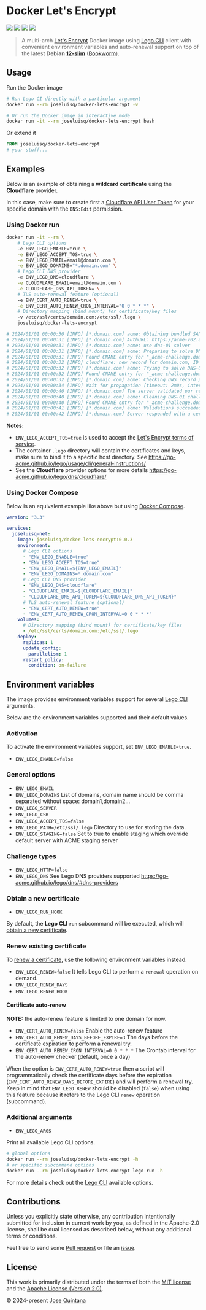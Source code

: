 # Docker Let's Encrypt 

<a href="https://github.com/joseluisq/docker-lets-encrypt/actions/workflows/devel.yml" title="devel ci"><img src="https://github.com/joseluisq/docker-lets-encrypt/actions/workflows/devel.yml/badge.svg?branch=master"></a> 
<a href="https://hub.docker.com/r/joseluisq/docker-lets-encrypt/" title="Docker Image Version (tag latest semver)"><img src="https://img.shields.io/docker/v/joseluisq/docker-lets-encrypt/latest"></a> 
<a href="https://hub.docker.com/r/joseluisq/docker-lets-encrypt/tags" title="Docker Image Size (tag)"><img src="https://img.shields.io/docker/image-size/joseluisq/docker-lets-encrypt/latest"></a> 
<a href="https://hub.docker.com/r/joseluisq/docker-lets-encrypt/" title="Docker Image"><img src="https://img.shields.io/docker/pulls/joseluisq/docker-lets-encrypt.svg"></a> 

> A multi-arch [Let's Encrypt](https://letsencrypt.org/) Docker image using [Lego CLI](https://go-acme.github.io/lego/) client with convenient environment variables and auto-renewal support on top of the latest __Debian [12-slim](https://hub.docker.com/_/debian/tags?page=1&name=12-slim)__ ([Bookworm](https://www.debian.org/News/2023/20230610)).

## Usage

Run the Docker image

```sh
# Run Lego CI directly with a particular argument
docker run --rm joseluisq/docker-lets-encrypt -v

# Or run the Docker image in interactive mode
docker run -it --rm joseluisq/docker-lets-encrypt bash
```

Or extend it

```Dockerfile
FROM joseluisq/docker-lets-encrypt
# your stuff...
```

## Examples

Below is an example of obtaining a **wildcard certificate** using the **Cloudflare** provider.

In this case, make sure to create first a [Cloudflare API User Token](https://developers.cloudflare.com/fundamentals/api/get-started/create-token/) for your specific domain with the `DNS:Edit` permission.

### Using Docker run

```sh
docker run -it --rm \
    # Lego CLI options
    -e ENV_LEGO_ENABLE=true \
    -e ENV_LEGO_ACCEPT_TOS=true \
    -e ENV_LEGO_EMAIL=email@domain.com \
    -e ENV_LEGO_DOMAINS="*.domain.com" \
    # Lego CLI DNS provider
    -e ENV_LEGO_DNS=cloudflare \
    -e CLOUDFLARE_EMAIL=email@domain.com \
    -e CLOUDFLARE_DNS_API_TOKEN= \
    # TLS auto-renewal feature (optional)
    -e ENV_CERT_AUTO_RENEW=true \
    -e ENV_CERT_AUTO_RENEW_CRON_INTERVAL="0 0 * * *" \
    # Directory mapping (bind mount) for certificate/key files
    -v /etc/ssl/certs/domain.com:/etc/ssl/.lego \
    joseluisq/docker-lets-encrypt

# 2024/01/01 00:00:30 [INFO] [*.domain.com] acme: Obtaining bundled SAN certificate
# 2024/01/01 00:00:31 [INFO] [*.domain.com] AuthURL: https://acme-v02.api.letsencrypt.org/acme/authz-v3/000000000000
# 2024/01/01 00:00:31 [INFO] [*.domain.com] acme: use dns-01 solver
# 2024/01/01 00:00:31 [INFO] [*.domain.com] acme: Preparing to solve DNS-01
# 2024/01/01 00:00:31 [INFO] Found CNAME entry for "_acme-challenge.domain.com.": "dns.domain.com."
# 2024/01/01 00:00:32 [INFO] cloudflare: new record for domain.com, ID 1234567a8e000d0ab0ced00fgjk123e
# 2024/01/01 00:00:32 [INFO] [*.domain.com] acme: Trying to solve DNS-01
# 2024/01/01 00:00:32 [INFO] Found CNAME entry for "_acme-challenge.domain.com.": "dns.domain.com."
# 2024/01/01 00:00:32 [INFO] [*.domain.com] acme: Checking DNS record propagation. [nameservers=127.0.0.2:00]
# 2024/01/01 00:00:34 [INFO] Wait for propagation [timeout: 2m0s, interval: 2s]
# 2024/01/01 00:00:40 [INFO] [*.domain.com] The server validated our request
# 2024/01/01 00:00:40 [INFO] [*.domain.com] acme: Cleaning DNS-01 challenge
# 2024/01/01 00:00:40 [INFO] Found CNAME entry for "_acme-challenge.domain.com.": "dns.domain.com."
# 2024/01/01 00:00:41 [INFO] [*.domain.com] acme: Validations succeeded; requesting certificates
# 2024/01/01 00:00:42 [INFO] [*.domain.com] Server responded with a certificate.
```

**Notes:**

- `ENV_LEGO_ACCEPT_TOS=true` is used to accept the [Let's Encrypt terms of service](https://community.letsencrypt.org/tos).
- The container `.lego` directory will contain the certificates and keys, make sure to bind it to a specific host directory. See https://go-acme.github.io/lego/usage/cli/general-instructions/
- See the **Cloudflare** provider options for more details https://go-acme.github.io/lego/dns/cloudflare/

### Using Docker Compose

Below is an equivalent example like above but using [Docker Compose](https://docs.docker.com/compose/intro/features-uses/).

```yaml
version: "3.3"

services:
  joseluisq-net:
    image: joseluisq/docker-lets-encrypt:0.0.3
    environment:
      # Lego CLI options
      - "ENV_LEGO_ENABLE=true"
      - "ENV_LEGO_ACCEPT_TOS=true"
      - "ENV_LEGO_EMAIL=${ENV_LEGO_EMAIL}"
      - "ENV_LEGO_DOMAINS=*.domain.com"
      # Lego CLI DNS provider
      - "ENV_LEGO_DNS=cloudflare"
      - "CLOUDFLARE_EMAIL=${CLOUDFLARE_EMAIL}"
      - "CLOUDFLARE_DNS_API_TOKEN=${CLOUDFLARE_DNS_API_TOKEN}"
      # TLS auto-renewal feature (optional)
      - "ENV_CERT_AUTO_RENEW=true"
      - "ENV_CERT_AUTO_RENEW_CRON_INTERVAL=0 0 * * *"
    volumes:
      # Directory mapping (bind mount) for certificate/key files
      - /etc/ssl/certs/domain.com:/etc/ssl/.lego
    deploy:
      replicas: 1
      update_config:
        parallelism: 1
      restart_policy:
        condition: on-failure
```

## Environment variables

The image provides environment variables support for several [Lego CLI](https://go-acme.github.io/lego/usage/cli/) arguments.

Below are the environment variables supported and their default values.

### Activation

To activate the environment variables support, set `ENV_LEGO_ENABLE=true`.

- `ENV_LEGO_ENABLE=false` 

### General options

- `ENV_LEGO_EMAIL`
- `ENV_LEGO_DOMAINS` List of domains, domain name should be comma separated without space: domain1,domain2...
- `ENV_LEGO_SERVER`
- `ENV_LEGO_CSR`
- `ENV_LEGO_ACCEPT_TOS=false`
- `ENV_LEGO_PATH=/etc/ssl/.lego` Directory to use for storing the data.
- `ENV_LEGO_STAGING=false` Set to true to enable staging which override default server with ACME staging server

### Challenge types

- `ENV_LEGO_HTTP=false`
- `ENV_LEGO_DNS` See Lego DNS providers supported https://go-acme.github.io/lego/dns/#dns-providers

### Obtain a new certificate

- `ENV_LEGO_RUN_HOOK`

By default, the **Lego CLI** `run` subcommand will be executed, which will [obtain a new certificate](https://go-acme.github.io/lego/usage/cli/obtain-a-certificate/).

### Renew existing certificate

To [renew a certificate](https://go-acme.github.io/lego/usage/cli/renew-a-certificate/), use the following environment variables instead.

- `ENV_LEGO_RENEW=false` It tells Lego CLI to perform a `renewal` operation on demand.
- `ENV_LEGO_RENEW_DAYS`
- `ENV_LEGO_RENEW_HOOK`

#### Certificate auto-renew

**NOTE:** the auto-renew feature is limited to one domain for now.

- `ENV_CERT_AUTO_RENEW=false` Enable the auto-renew feature
- `ENV_CERT_AUTO_RENEW_DAYS_BEFORE_EXPIRE=3` The days before the certificate expiration to perform a renewal try.
- `ENV_CERT_AUTO_RENEW_CRON_INTERVAL=0 0 * * *` The Crontab interval for the auto-renew checker (default, once a day)

When the option is `ENV_CERT_AUTO_RENEW=true` then a script will programmatically check the certificate days before the expiration (`ENV_CERT_AUTO_RENEW_DAYS_BEFORE_EXPIRE`) and will perform a renewal try.
Keep in mind that `ENV_LEGO_RENEW` should be disabled (`false`) when using this feature because it refers to the Lego CLI `renew` operation (subcommand).

### Additional arguments

- `ENV_LEGO_ARGS`

Print all available Lego CLI options.

```sh
# global options
docker run --rm joseluisq/docker-lets-encrypt -h
# or specific subcommand options
docker run --rm joseluisq/docker-lets-encrypt lego run -h
```

For more details check out the [Lego CLI](https://go-acme.github.io/lego/usage/cli/) available options.

## Contributions

Unless you explicitly state otherwise, any contribution intentionally submitted for inclusion in current work by you, as defined in the Apache-2.0 license, shall be dual licensed as described below, without any additional terms or conditions.

Feel free to send some [Pull request](https://github.com/joseluisq/docker-lets-encrypt/pulls) or file an [issue](https://github.com/joseluisq/docker-lets-encrypt/issues).

## License

This work is primarily distributed under the terms of both the [MIT license](LICENSE-MIT) and the [Apache License (Version 2.0)](LICENSE-APACHE).

© 2024-present [Jose Quintana](https://joseluisq.net)